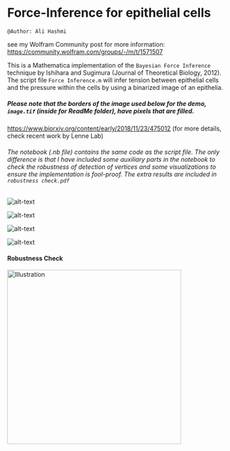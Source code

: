 # Force-Inference for epithelial cells

`@Author: Ali Hashmi`

see my Wolfram Community post for more information: https://community.wolfram.com/groups/-/m/t/1571507

This is a Mathematica implementation of the `Bayesian Force Inference` technique by Ishihara and Sugimura (Journal of Theoretical Biology, 2012). The script file `Force Inference.m` will infer tension between epithelial cells and the pressure within the cells by using a binarized image of an epithelia.

##### Please note that the borders of the image used below for the demo, `image.tif` (inside for ReadMe folder), have pixels that are filled. 

https://www.biorxiv.org/content/early/2018/11/23/475012 (for more details, check recent work by Lenne Lab)

###### The notebook (.nb file) contains the same code as the script file. The only difference is that I have included some auxiliary parts in the notebook to check the robustness of detection of vertices and some visualizations to ensure the implementation is fool-proof. The extra results are included in `robustness check.pdf`



![alt-text](https://github.com/alihashmiii/Force-Inference/blob/master/for%20ReadMe/im1.png)


![alt-text](https://github.com/alihashmiii/Force-Inference/blob/master/for%20ReadMe/im2.png)


![alt-text](https://github.com/alihashmiii/Force-Inference/blob/master/for%20ReadMe/im3.png)


![alt-text](https://github.com/alihashmiii/Force-Inference/blob/master/for%20ReadMe/im4.png)



#### Robustness Check
<a href="https://github.com/alihashmiii/Force-Inference/blob/master/miscellaneous/robustness%20check.pdf"><img src= "https://github.com/alihashmiii/Force-Inference/blob/master/for%20ReadMe/robustnesscheckImg.png" alt="Illustration" width="400px"/></a> &nbsp; &nbsp; &nbsp; &nbsp; &nbsp; &nbsp; &nbsp; &nbsp; &nbsp; &nbsp; &nbsp; &nbsp; &nbsp; &nbsp; &nbsp; &nbsp; &nbsp; &nbsp; &nbsp; &nbsp; &nbsp; &nbsp; &nbsp; &nbsp; &nbsp; &nbsp; &nbsp; &nbsp; &nbsp; &nbsp; &nbsp; &nbsp; &nbsp; &nbsp; &nbsp; &nbsp; &nbsp; &nbsp; &nbsp; &nbsp; &nbsp; &nbsp; &nbsp; &nbsp; &nbsp; &nbsp; &nbsp; &nbsp; &nbsp; &nbsp; &nbsp; &nbsp; &nbsp; &nbsp; &nbsp; &nbsp; &nbsp; &nbsp; &nbsp; &nbsp; &nbsp; &nbsp; &nbsp; &nbsp;&nbsp; &nbsp; &nbsp;
